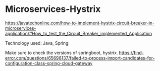 # Microservices-Hystrix
https://javatechonline.com/how-to-implement-hystrix-circuit-breaker-in-microservices-application/#How_to_test_the_Circuit_Breaker_implemented_Application

Technology used: Java, Spring 

Make sure to check the versions of springboot, hystrix.
https://find-error.com/questions/65696137/failed-to-process-import-candidates-for-configuration-class-spring-cloud-gateway
